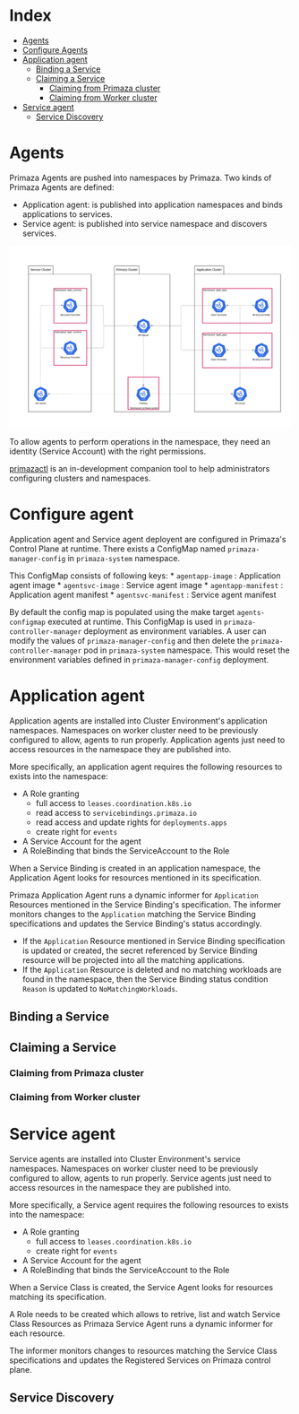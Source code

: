 # Index
<!-- vim-markdown-toc GFM -->

* [Agents](#agents)
* [Configure Agents](#configure-agent)
* [Application agent](#application-agent)
    * [Binding a Service](#binding-a-service)
    * [Claiming a Service](#claiming-a-service)
        * [Claiming from Primaza cluster](#claiming-from-primaza-cluster)
        * [Claiming from Worker cluster](#claiming-from-worker-cluster)
* [Service agent](#service-agent)
    * [Service Discovery](#service-discovery)

<!-- vim-markdown-toc -->
# Agents

Primaza Agents are pushed into namespaces by Primaza.
Two kinds of Primaza Agents are defined:

* Application agent: is published into application namespaces and binds applications to services.
* Service agent: is published into service namespace and discovers services.

![image](../imgs/architecture-agents.png)

To allow agents to perform operations in the namespace, they need an identity (Service Account) with the right permissions.

[primazactl](https://github.com/primaza/primazactl) is an in-development companion tool to help administrators configuring clusters and namespaces.


# Configure agent

Application agent and Service agent deployent are configured in Primaza's Control Plane at runtime.
There exists a ConfigMap named `primaza-manager-config` in `primaza-system` namespace.

This ConfigMap consists of following keys:
    * `agentapp-image` : Application agent image
    * `agentsvc-image` : Service agent image
    * `agentapp-manifest` : Application agent manifest
    * `agentsvc-manifest` : Service agent manifest

By default the config map is populated using the make target `agents-configmap` executed at runtime.
This ConfigMap is used in `primaza-controller-manager` deployment as environment variables.
A user can modify the values of `primaza-manager-config` and then delete the `primaza-controller-manager` pod in `primaza-system` namespace.
This would reset the environment variables defined in  `primaza-manager-config` deployment.


# Application agent

Application agents are installed into Cluster Environment's application namespaces.
Namespaces on worker cluster need to be previously configured to allow, agents to run properly.
Application agents just need to access resources in the namespace they are published into.

More specifically, an application agent requires the following resources to exists into the namespace:

* A Role granting
    * full access to `leases.coordination.k8s.io`
    * read access to `servicebindings.primaza.io`
    * read access and update rights for `deployments.apps`
    * create right for `events`
* A Service Account for the agent
* A RoleBinding that binds the ServiceAccount to the Role

When a Service Binding is created in an application namespace, the Application Agent looks for resources mentioned in its specification.

Primaza Application Agent runs a dynamic informer for `Application` Resources mentioned in the Service Binding's specification.
The informer monitors changes to the `Application` matching the Service Binding specifications and updates the Service Binding's status accordingly.

* If the `Application` Resource mentioned in Service Binding specification is updated or created, the secret referenced by Service Binding resource will be projected into all the matching applications.
* If the `Application` Resource is deleted and no matching workloads are found in the namespace, then the Service Binding status condition `Reason` is updated to `NoMatchingWorkloads`.


## Binding a Service

<!-- TODO: -->

## Claiming a Service

<!-- TODO: -->

### Claiming from Primaza cluster

<!-- TODO: -->

### Claiming from Worker cluster

<!-- TODO: -->

# Service agent

Service agents are installed into Cluster Environment's service namespaces.
Namespaces on worker cluster need to be previously configured to allow, agents to run properly.
Service agents just need to access resources in the namespace they are published into.

More specifically, a Service agent requires the following resources to exists into the namespace:

* A Role granting
    * full access to `leases.coordination.k8s.io`
    * create right for `events`
* A Service Account for the agent
* A RoleBinding that binds the ServiceAccount to the Role

When a Service Class is created, the Service Agent looks for resources matching its specification.

A Role needs to be created which allows to retrive, list and watch Service Class Resources as Primaza Service Agent runs a dynamic informer for each resource.

The informer monitors changes to resources matching the Service Class specifications and updates the Registered Services on Primaza control plane.

## Service Discovery

<!-- TODO: -->


